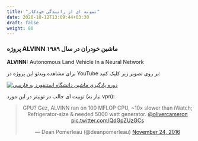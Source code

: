 ```yaml
---
title: "نمونه ای از رانندگی خودکار"
date: 2020-10-12T13:09:44+03:30
draft: false
weight: 80
---
```


### پروژه ALVINN ماشین خودران در سال ۱۹۸۹


**ALVINN:** Autonomous Land Vehicle In a Neural Network

برای مشاهده ویدئو این پروژه در YouTube بر روی تصویر زیر کلیک کنید:

[![دوره یادگیری ماشین دانشگاه استنفورد به فارسی](http://img.youtube.com/vi/IaoIqVMd6tc/0.jpg)](http://www.youtube.com/watch?v=IaoIqVMd6tc "ALVINN")



توییت ای جالب در توییتر در این مورد (نیاز به vpn):

<blockquote align="center" class="twitter-tweet"><p lang="de" dir="ltr">GPU? Gez, ALVINN ran on 100 MFLOP CPU, ~10x slower than iWatch; Refrigerator-size &amp; needed 5000 watt generator. <a href="https://twitter.com/olivercameron?ref_src=twsrc%5Etfw">@olivercameron</a> <a href="https://t.co/QdGpZUzGCs">pic.twitter.com/QdGpZUzGCs</a></p>&mdash; Dean Pomerleau (@deanpomerleau) <a href="https://twitter.com/deanpomerleau/status/801837566358093824?ref_src=twsrc%5Etfw">November 24, 2016</a></blockquote> <script async src="https://platform.twitter.com/widgets.js" charset="utf-8"></script> 
